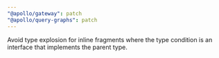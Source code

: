 ```yaml
---
"@apollo/gateway": patch
"@apollo/query-graphs": patch
---
```


Avoid type explosion for inline fragments where the type condition is an interface that implements the parent type.
